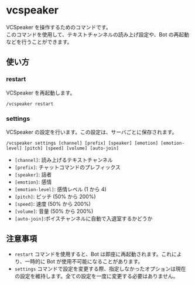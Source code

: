 # vcspeaker

VCSpeaker を操作するためのコマンドです。  
このコマンドを使用して、テキストチャンネルの読み上げ設定や、Bot の再起動などを行うことができます。

## 使い方

### restart

VCSpeaker を再起動します。

```text
/vcspeaker restart
```

### settings

VCSpeaker の設定を行います。この設定は、サーバごとに保存されます。

```text
/vcspeaker settings [channel] [prefix] [speaker] [emotion] [emotion-level] [pitch] [speed] [volume] [auto-join]
```

- `[channel]`: 読み上げるテキストチャンネル
- `[prefix]`: チャットコマンドのプレフィックス
- `[speaker]`: 話者
- `[emotion]`: 感情
- `[emotion-level]`: 感情レベル (1 から 4)
- `[pitch]`: ピッチ (50% から 200%)
- `[speed]`: 速度 (50% から 200%)
- `[volume]`: 音量 (50% から 200%)
- `[auto-join]`:ボイスチャンネルに自動で入退室するかどうか

## 注意事項

- `restart` コマンドを使用すると、Bot は即座に再起動されます。これにより、一時的に Bot が使用不可能になることがあります。
- `settings` コマンドで設定を変更する際、指定しなかったオプションは現在の設定を維持します。全ての設定を一度に変更する必要はありません。
